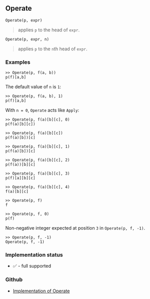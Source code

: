 ## Operate
```
Operate(p, expr)
```

> applies `p` to the head of `expr`.
	
```
Operate(p, expr, n)
```

> applies `p` to the `n`th head of `expr`.

### Examples

```
>> Operate(p, f(a, b))
p(f)[a,b]
```

The default value of `n` is `1`:
```
>> Operate(p, f(a, b), 1)
p(f)[a,b]
```

With `n = 0`, `Operate` acts like `Apply`:

```
>> Operate(p, f(a)[b][c], 0)
p(f(a)[b][c])

>> Operate(p, f(a)[b][c])
p(f(a)[b])[c] 

>> Operate(p, f(a)[b][c], 1)
p(f(a)[b])[c]

>> Operate(p, f(a)[b][c], 2)
p(f(a))[b][c] 

>> Operate(p, f(a)[b][c], 3)
p(f)[a][b][c]

>> Operate(p, f(a)[b][c], 4)
f(a)[b][c]

>> Operate(p, f)
f

>> Operate(p, f, 0)
p(f)
```

Non-negative integer expected at position `3` in `Operate(p, f, -1)`.

```
>> Operate(p, f, -1)
Operate(p, f, -1)
```






### Implementation status

* &#x2705; - full supported

### Github

* [Implementation of Operate](https://github.com/axkr/symja_android_library/blob/master/symja_android_library/matheclipse-core/src/main/java/org/matheclipse/core/builtin/StructureFunctions.java#L1577) 
